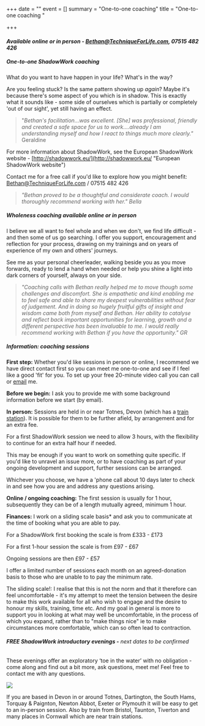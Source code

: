 +++
date = ""
event = []
summary = "One-to-one coaching"
title = "One-to-one coaching  "

+++
#### _Available online or in person - Bethan@TechniqueForLife.com, 07515 482 426_

##### One-to-one **_ShadowWork_ coaching**

What do you want to have happen in your life?  What's in the way?

Are you feeling stuck?  Is the same pattern showing up _again_?  Maybe it's because there's some aspect of you which is in shadow.  This is exactly what it sounds like - some side of ourselves which is partially or completely 'out of our sight', yet still having an effect.

> "_Bethan's facilitation...was excellent.  \[She\] was professional, friendly and created a safe space for us to work....already I am understanding myself and how I react to things much more clearly."_  Geraldine

For more information about ShadowWork, see the European ShadowWork website -  [http://shadowwork.eu/](http://shadowwork.eu/ "European ShadowWork website")

Contact me for a free call if you'd like to explore how you might benefit:   [Bethan@TechniqueForLife.com](mailto:Bethan@techniqueforlife.com) / 07515 482 426

> _"Bethan proved to be a thoughtful and considerate coach. I would thoroughly recommend working with her."    Bella_

##### **_Wholeness_ coaching**  _available online or in person_

I believe we all want to feel whole and when we don't, we find life difficult - and then some of us go searching.  I offer you support, encouragement and reflection for your process, drawing on my trainings and on years of experience of my own and others' journeys.

See me as your personal cheerleader, walking beside you as you move forwards, ready to lend a hand when needed or help you shine a light into dark corners of yourself, always on your side.

> _"Coaching calls with Bethan really helped me to move though some challenges and discomfort.  She is empathetic and kind enabling me to feel safe and able to share my deepest vulnerabilities without fear of judgement. And in doing so hugely fruitful gifts of insight and wisdom came both from myself and Bethan. Her ability to catalyse and reflect back important opportunities for learning, growth and a different perspective has been invaluable to me. I would really recommend working with Bethan if you have the opportunity." GR_

##### **Information:** coaching sessions

**First step:**  Whether you'd like sessions in person or online, I recommend we have direct contact first so you can meet me one-to-one and see if I feel like a good 'fit' for you.  To set up your free 20-minute video call you can call or [email](mailto:bethan@techniqueforlife.com) me.

**Before we begin:**  I ask you to provide me with some background information before we start (by email).

**In person:**  Sessions are held in or near Totnes, Devon (which has a [train station](https://www.nationalrail.co.uk/stations/TOT/details.html)).  It is possible for them to be further afield, by arrangement and for an extra fee.

For a first ShadowWork session we need to allow 3 hours, with the flexibility to continue for an extra half hour if needed.

This may be enough if you want to work on something quite specific.   If you'd like to unravel an issue more, or to have coaching as part of your ongoing development and support, further sessions can be arranged.

Whichever you choose, we have a 'phone call about 10 days later to check in and see how you are and address any questions arising.

**Online / ongoing coaching:**  The first session is usually for 1 hour, subsequently they can be of a length mutually agreed, minimum 1 hour.

**Finances:**  I work on a sliding scale basis* and ask you to communicate at the time of booking what you are able to pay.

For a ShadowWork first booking the scale is from £333 - £173

For a first 1-hour session the scale is from £97 - £67

Ongoing sessions are then £97 - £57

I offer a limited number of sessions each month on an agreed-donation basis to those who are unable to to pay the minimum rate.

The sliding scale!:  I realise that this is not the norm and that it therefore can feel uncomfortable - it's my attempt to meet the tension between the desire to make this work available for all who wish to engage and the desire to honour my skills, training, time etc.  And my goal in general is more to support you in looking at what may well be uncomfortable, in the process of which you expand, rather than to "make things nice" ie to make circumstances more comfortable, which can so often lead to contraction.

 

###### **FREE ShadowWork introductory evenings -** _next dates to be confirmed_

These evenings offer an exploratory ‘toe in the water’ with no obligation - come along and find out a bit more, ask questions, meet me!  Feel free to contact me with any questions.

![](/uploads/bethanevansoutdoorsml.jpg)

 

If you are based in Devon in or around Totnes, Dartington, the South Hams, Torquay & Paignton, Newton Abbot, Exeter or Plymouth it will be easy to get to an in-person session.  Also by train from Bristol, Taunton, Tiverton and many places in Cornwall which are near train stations.